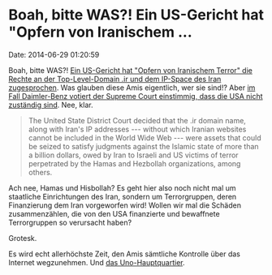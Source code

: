 Boah, bitte WAS?! Ein US-Gericht hat \"Opfern von Iranischem \...
=================================================================

Date: 2014-06-29 01:20:59

Boah, bitte WAS?! [Ein US-Gericht hat \"Opfern von Iranischem Terror\"
die Rechte an der Top-Level-Domain .ir und dem IP-Space des Iran
zugesprochen](http://www.timesofisrael.com/israeli-us-terror-victims-now-own-irans-internet/).
Was glauben diese Amis eigentlich, wer sie sind!? Aber [im Fall
Daimler-Benz votiert der Supreme Court einstimmig, dass die USA nicht
zuständig
sind](http://www.whitecase.com/alerts/012014/daimler-ag-v-bauman-us-supreme-court-significantly-limits-where-companies-may-be-sued/).
Nee, klar.

> The United State District Court decided that the .ir domain name,
> along with Iran's IP addresses --- without which Iranian websites
> cannot be included in the World Wide Web --- were assets that could be
> seized to satisfy judgments against the Islamic state of more than a
> billion dollars, owed by Iran to Israeli and US victims of terror
> perpetrated by the Hamas and Hezbollah organizations, among others.

Ach nee, Hamas und Hisbollah? Es geht hier also noch nicht mal um
staatliche Einrichtungen des Iran, sondern um Terrorgruppen, deren
Finanzierung dem Iran vorgeworfen wird! Wollen wir mal die Schäden
zusammenzählen, die von den USA finanzierte und bewaffnete Terrorgruppen
so verursacht haben?

Grotesk.

Es wird echt allerhöchste Zeit, den Amis sämtliche Kontrolle über das
Internet wegzunehmen. Und [das
Uno-Hauptquartier](http://blog.fefe.de/?ts=adad602f).
